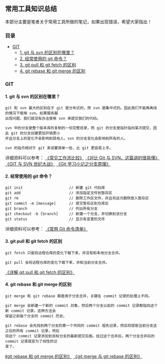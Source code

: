 ## 常用工具知识总结

本部分主要是笔者关于常用工具所做的笔记，如果出现错误，希望大家指出！

### 目录

* [GIT](#git)
    * [1. git 与 svn 的区别在哪里？](#1-git-与-svn-的区别在哪里)
    * [2. 经常使用的 git 命令？](#2-经常使用的-git-命令)
    * [3. git pull 和 git fetch 的区别](#3-git-pull-和-git-fetch-的区别)
    * [4. git rebase 和 git merge 的区别](#4-git-rebase-和-git-merge-的区别)


### GIT

#### 1. git 与 svn 的区别在哪里？
   ```
   git 和 svn 最大的区别在于 git 是分布式的，而 svn 是集中式的。因此我们不能再离线的情况下使用 svn。如果服务器
   出现问题，我们就没有办法使用 svn 来提交我们的代码。

   svn 中的分支是整个版本库的复制的一份完整目录，而 git 的分支是指针指向某次提交，因此 git 的分支创建更加开销更小
   并且分支上的变化不会影响到其他人。svn 的分支变化会影响到所有的人。

   svn 的指令相对于 git 来说要简单一些，比 git 更容易上手。
   ```
   详细资料可以参考：
   [《常见工作流比较》](https://github.com/geeeeeeeeek/git-recipes/wiki/3.5-%E5%B8%B8%E8%A7%81%E5%B7%A5%E4%BD%9C%E6%B5%81%E6%AF%94%E8%BE%83)
   [《对比 Git 与 SVN，这篇讲的很易懂》](https://juejin.im/post/5bd95bf4f265da392c5307eb)
   [《GIT 与 SVN 世纪大战》](https://blog.csdn.net/github_33304260/article/details/80171456)
   [《Git 学习小记之分支原理》](https://www.jianshu.com/p/e8ad60710017)

#### 2. 经常使用的 git 命令？
   ```
   git init                     // 新建 git 代码库
   git add                      // 添加指定文件到暂存区
   git rm                       // 删除工作区文件，并且将这次删除放入暂存区
   git commit -m [message]      // 提交暂存区到仓库区
   git branch                   // 列出所有分支
   git checkout -b [branch]     // 新建一个分支，并切换到该分支
   git status                   // 显示有变更的文件
   ```
   详细资料可以参考：
   [《常用 Git 命令清单》](http://www.ruanyifeng.com/blog/2015/12/git-cheat-sheet.html)


#### 3. git pull 和 git fetch 的区别 
   ```
   git fetch 只是将远程仓库的变化下载下来，并没有和本地分支合并。

   git pull 会将远程仓库的变化下载下来，并和当前分支合并。
   ```
   [《详解 git pull 和 git fetch 的区别》](https://blog.csdn.net/weixin_41975655/article/details/82887273)

#### 4. git rebase 和 git merge 的区别
   ```
   git merge 和 git rebase 都是用于分支合并，关键在 commit 记录的处理上不同。

   git merge 会新建一个新的 commit 对象，然后两个分支以前的 commit 记录都指向这个新 commit 记录。这种方法会
   保留之前每个分支的 commit 历史。

   git rebase 会先找到两个分支的第一个共同的 commit 祖先记录，然后将提取当前分支这之后的所有 commit 记录，然后
   将这个 commit 记录添加到目标分支的最新提交后面。经过这个合并后，两个分支合并后的 commit 记录就变为了线性的记
   录了。
   ```
   [《git rebase 和 git merge 的区别》](https://www.jianshu.com/p/f23f72251abc)
   [《git merge 与 git rebase 的区别》](https://blog.csdn.net/liuxiaoheng1992/article/details/79108233)